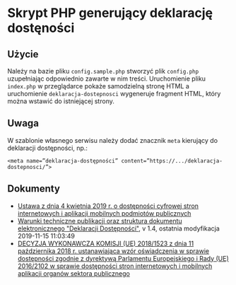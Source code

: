 # Skrypt PHP generujący deklarację dostęności

## Użycie

Należy na bazie pliku `config.sample.php` stworzyć plik `config.php` uzupełniając odpowiednio zawarte w nim treści. Uruchomienie pliku `index.php` w przeglądarce pokaże samodzielną stronę HTML a uruchomienie `deklaracja-dostepnosci` wygeneruje fragment HTML, który można wstawić do istniejącej strony.

## Uwaga

W szablonie własnego serwisu należy dodać znacznik `meta` kierujący do deklaracji dostępności, np.:

```
<meta name=”deklaracja-dostępności” content=”https://.../deklaracja-dostepnosci/”>
```

## Dokumenty

* [Ustawa z dnia 4 kwietnia 2019 r. o dostępności cyfrowej stron internetowych i aplikacji mobilnych podmiotów publicznych](http://prawo.sejm.gov.pl/isap.nsf/DocDetails.xsp?id=WDU20190000848)
* [Warunki techniczne publikacji oraz struktura dokumentu elektronicznego "Deklaracji Dostępności"](https://mc.bip.gov.pl/objasnienia-prawne/warunki-techniczne-publikacji-oraz-struktura-dokumentu-elektronicznego-deklaracji-dostepnosci.html), v 1.4, ostatnia modyfikacja 2019-11-15 11:03:49
* [DECYZJA WYKONAWCZA KOMISJI (UE) 2018/1523 z dnia 11 października 2018 r. ustanawiająca wzór oświadczenia w sprawie dostępności zgodnie z dyrektywą Parlamentu Europejskiego i Rady (UE) 2016/2102 w sprawie dostępności stron internetowych i mobilnych aplikacji organów sektora publicznego](https://eur-lex.europa.eu/legal-content/PL/TXT/PDF/?uri=CELEX:32018D1523&from=EN)
